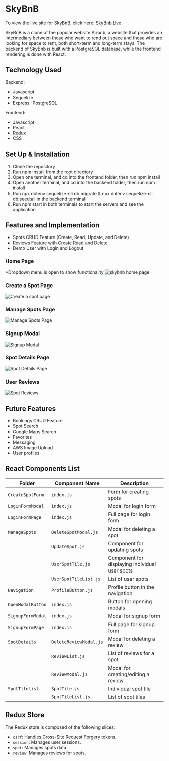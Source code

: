 # SkyBnB

To view the live site for SkyBnB, click here: [SkyBnb Live](https://airbnb-5tj9.onrender.com)

SkyBnB is a clone of the popular website Airbnb, a website that provides an intermediary between those who want to rend out space and those who are looking for space to rent, both short-term and long-term stays.
The backend of SkyBnb is built with a PostgreSQL database, while the frontend rendering is done with React.

## Technology Used
Backend:
- Javascript
- Sequelize
- Express
-PostgreSQL

Frontend:
- Javascript
- React
- Redux
- CSS


## Set Up & Installation
1. Clone the repository
2. Run npm install from the root directory
3. Open one terminal, and cd into the frontend folder, then run npm install
4. Open another terminal, and cd into the backend folder, then run npm install
5. Run npx dotenv sequelize-cli db:migrate & npx dotenv sequelize-cli db:seed:all in the backend terminal
6. Run npm start in both terminals to start the servers and see the application

## Features and Implementation
- Spots CRUD Feature (Create, Read, Update, and Delete)
- Reviews Feature with Create Read and Delete
- Demo User with Login and Logout

### Home Page
*Dropdown menu is open to show functionality
![skybnb home page](https://github.com/samanarana/AirBnB/assets/113636092/2bdfae85-b8f1-45d2-b3e0-1532adf00d2e)


### Create a Spot Page
![Create a spot page](https://github.com/samanarana/AirBnB/assets/113636092/9651f5e4-ff2e-4dfe-95e8-f9846c7f7141)


### Manage Spots Page
![Manage Spots Page](https://github.com/samanarana/AirBnB/assets/113636092/429a197c-e3b9-4476-b24e-c5cbf89170d8)


### Signup Modal
![Signup Modal](https://github.com/samanarana/AirBnB/assets/113636092/9d704329-94e1-42b6-aec5-b7c7db24e3d8)


### Spot Details Page
![Spot Details Page](https://github.com/samanarana/AirBnB/assets/113636092/effac6aa-9664-4cbc-8463-cb1ad5f7a05f)


### User Reviews
![Spot Reviews](https://github.com/samanarana/AirBnB/assets/113636092/3410f8ab-8c3e-4d55-8e7c-45b3b608fd2d)

## Future Features
- Bookings CRUD Feature
- Spot Search
- Google Maps Search
- Favorites
- Messaging
- AWS Image Upload
- User profiles


## React Components List

| Folder            | Component Name        | Description                                     |
|-------------------|-----------------------|-------------------------------------------------|
| `CreateSpotForm`  | `index.js`            | Form for creating spots                         |
| `LoginFormModal`  | `index.js`            | Modal for login form                            |
| `LoginFormPage`   | `index.js`            | Full page for login form                        |
| `ManageSpots`     | `DeleteSpotModal.js`  | Modal for deleting a spot                       |
|                   | `UpdateSpot.js`       | Component for updating spots                    |
|                   | `UserSpotTile.js`     | Component for displaying individual user spots  |
|                   | `UserSpotTileList.js` | List of user spots                              |
| `Navigation`      | `ProfileButton.js`    | Profile button in the navigation                |
| `OpenModalButton` | `index.js`            | Button for opening modals                       |
| `SignupFormModal` | `index.js`            | Modal for signup form                           |
| `SignupFormPage`  | `index.js`            | Full page for signup form                       |
| `SpotDetails`     | `DeleteReviewModal.js`| Modal for deleting a review                     |
|                   | `ReviewList.js`       | List of reviews for a spot                      |
|                   | `ReviewModal.js`      | Modal for creating/editing a review             |
| `SpotTileList`    | `SpotTile.js`         | Individual spot tile                            |
|                   | `SpotTileList.js`     | List of spot tiles                              |



## Redux Store

The Redux store is composed of the following slices:

- `csrf`: Handles Cross-Site Request Forgery tokens.
- `session`: Manages user sessions.
- `spot`: Manages spots data.
- `review`: Manages reviews for spots.
